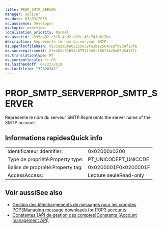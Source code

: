 ```yaml
---
title: PROP_SMTP_SERVER
manager: soliver
ms.date: 03/09/2015
ms.audience: Developer
ms.topic: overview
localization_priority: Normal
ms.assetid: a395ca32-c315-4cd2-b93c-43c74fa017ba
description: Représente le nom du serveur SMTP.
ms.openlocfilehash: d93582d0be02155632f63be256401afc959f13fe
ms.sourcegitcommit: 8fe462c32b91c87911942c188f3445e85a54137c
ms.translationtype: MT
ms.contentlocale: fr-FR
ms.lasthandoff: 04/23/2019
ms.locfileid: "32328342"
---
```

# <a name="propsmtpserver"></a><span data-ttu-id="2ac12-103">PROP_SMTP_SERVER</span><span class="sxs-lookup"><span data-stu-id="2ac12-103">PROP_SMTP_SERVER</span></span>

<span data-ttu-id="2ac12-104">Représente le nom du serveur SMTP.</span><span class="sxs-lookup"><span data-stu-id="2ac12-104">Represents the server name of the SMTP account.</span></span>
  
## <a name="quick-info"></a><span data-ttu-id="2ac12-105">Informations rapides</span><span class="sxs-lookup"><span data-stu-id="2ac12-105">Quick info</span></span>

|||
|:-----|:-----|
|<span data-ttu-id="2ac12-106">Identificateur :</span><span class="sxs-lookup"><span data-stu-id="2ac12-106">Identifier:</span></span>  <br/> |<span data-ttu-id="2ac12-107">0x0200</span><span class="sxs-lookup"><span data-stu-id="2ac12-107">0x0200</span></span>  <br/> |
|<span data-ttu-id="2ac12-108">Type de propriété:</span><span class="sxs-lookup"><span data-stu-id="2ac12-108">Property type:</span></span>  <br/> |<span data-ttu-id="2ac12-109">PT_UNICODE</span><span class="sxs-lookup"><span data-stu-id="2ac12-109">PT_UNICODE</span></span>  <br/> |
|<span data-ttu-id="2ac12-110">Balise de propriété:</span><span class="sxs-lookup"><span data-stu-id="2ac12-110">Property tag:</span></span>  <br/> |<span data-ttu-id="2ac12-111">0x0200001F</span><span class="sxs-lookup"><span data-stu-id="2ac12-111">0x0200001F</span></span>  <br/> |
|<span data-ttu-id="2ac12-112">Access</span><span class="sxs-lookup"><span data-stu-id="2ac12-112">Access:</span></span>  <br/> |<span data-ttu-id="2ac12-113">Lecture seule</span><span class="sxs-lookup"><span data-stu-id="2ac12-113">Read-only</span></span>  <br/> |
   
## <a name="see-also"></a><span data-ttu-id="2ac12-114">Voir aussi</span><span class="sxs-lookup"><span data-stu-id="2ac12-114">See also</span></span>

- [<span data-ttu-id="2ac12-115">Gestion des téléchargements de messages pour les comptes POP3</span><span class="sxs-lookup"><span data-stu-id="2ac12-115">Managing message downloads for POP3 accounts</span></span>](managing-message-downloads-for-pop3-accounts.md) 
- [<span data-ttu-id="2ac12-116">Constantes (API de gestion des comptes)</span><span class="sxs-lookup"><span data-stu-id="2ac12-116">Constants (Account management API)</span></span>](constants-account-management-api.md)

